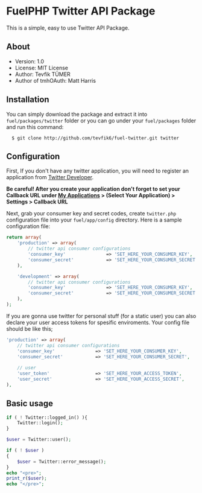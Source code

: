 # FuelPHP Twitter API Package

This is a simple, easy to use Twitter API Package.

## About

- Version: 1.0
- License: MIT License
- Author: Tevfik TÜMER
- Author of tmhOAuth: Matt Harris

## Installation

You can simply download the package and extract it into `fuel/packages/twitter` folder or you can go under your `fuel/packages` folder and run this command:
```shell
  $ git clone http://github.com/tevfik6/fuel-twitter.git twitter
```

## Configuration

First, If you don't have any twitter application, you will need to register an application from [Twitter Developer](https://dev.twitter.com/). 

**Be careful! After you create your application don't forget to set your Callback URL under [My Applications](https://dev.twitter.com/apps) > (Select Your Application) > Settings > Callback URL**

Next, grab your consumer key and secret codes, create `twitter.php` configuration file into your `fuel/app/config` directory. Here is a sample configuration file:

```php
return array(
	'production' => array(
		// twitter api consumer configurations 
		'consumer_key'               => 'SET_HERE_YOUR_CONSUMER_KEY',
		'consumer_secret'            => 'SET_HERE_YOUR_CONSUMER_SECRET',
	),

	'development' => array(
		// twitter api consumer configurations 
		'consumer_key'               => 'SET_HERE_YOUR_CONSUMER_KEY',
		'consumer_secret'            => 'SET_HERE_YOUR_CONSUMER_SECRET',
	),
);
```

If you are gonna use twitter for personal stuff (for a static user) you can also declare your user access tokens for spesific enviroments. Your config file should be like this;

```php
'production' => array(
	// twitter api consumer configurations 
	'consumer_key'               => 'SET_HERE_YOUR_CONSUMER_KEY',
	'consumer_secret'            => 'SET_HERE_YOUR_CONSUMER_SECRET',
	
	// user 
	'user_token'                 => 'SET_HERE_YOUR_ACCESS_TOKEN',
	'user_secret'                => 'SET_HERE_YOUR_ACCESS_SECRET',
),

```

## Basic usage

```php
if ( ! Twitter::logged_in() ){
	Twitter::login();
}

$user = Twitter::user();

if ( ! $user )
{
	$user = Twitter::error_message();
}
echo "<pre>";
print_r($user);
echo "</pre>";
```

